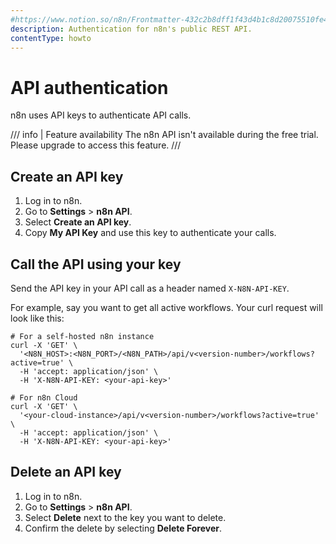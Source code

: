 ```yaml
---
#https://www.notion.so/n8n/Frontmatter-432c2b8dff1f43d4b1c8d20075510fe4
description: Authentication for n8n's public REST API.
contentType: howto
---
```


# API authentication

n8n uses API keys to authenticate API calls.

/// info | Feature availability The n8n API isn't available during the free trial. Please upgrade to access this feature.
///


## Create an API key

1. Log in to n8n.
2. Go to **Settings** > **n8n API**.
3. Select **Create an API key**.
4. Copy **My API Key** and use this key to authenticate your calls.


## Call the API using your key

Send the API key in your API call as a header named `X-N8N-API-KEY`. 

For example, say you want to get all active workflows. Your curl request will look like this:

```shell
# For a self-hosted n8n instance
curl -X 'GET' \
  '<N8N_HOST>:<N8N_PORT>/<N8N_PATH>/api/v<version-number>/workflows?active=true' \
  -H 'accept: application/json' \
  -H 'X-N8N-API-KEY: <your-api-key>'

# For n8n Cloud
curl -X 'GET' \
  '<your-cloud-instance>/api/v<version-number>/workflows?active=true' \
  -H 'accept: application/json' \
  -H 'X-N8N-API-KEY: <your-api-key>'
```

## Delete an API key

1. Log in to n8n.
2. Go to **Settings** > **n8n API**.
3. Select **Delete** next to the key you want to delete.
4. Confirm the delete by selecting **Delete Forever**.
